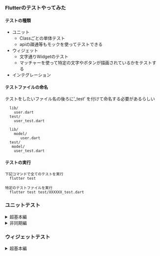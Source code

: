 ### Flutterのテストやってみた

#### テストの種類
- ユニット
  - Classごとの単体テスト 
  - apiの疎通等もモックを使ってテストできる
- ウィジェット
  - 文字通りWidgetのテスト
  - マッチャーを使って特定の文字やボタンが描画されているかをテストする
- インテグレーション

#### テストファイルの命名
テストをしたいファイル名の後ろに’_test’ を付けて命名する必要があるらしい
```
  lib/
    user.dart
  test/
    user_test.dart
```
```
  lib/
    model/
       user.dart
  test/
   model/
    user_test.dart
```

#### テストの実行
```
下記コマンドで全てのテストを実行
  flutter test
  
特定のテストファイルを実行
  flutter test test/XXXXXX_test.dart
```
### ユニットテスト
<details>
<summary>超基本編</summary>

```
// テスト対象のClass
class Counter {
  int value = 0;
  void increment() => value++;
  void decrement() => value--;
}
```
```
// テストコード
import 'package:flutter_test/flutter_test.dart';
import 'package:sample_app_test/counter.dart';

void main() {
  group('Counter', () {
    test('最初は０から始まるか', () {
      expect(Counter().value, 0);
    });

    test('Counterクラスのincrementを実行したときのvalueは１か', () {
      final counter = Counter();

      counter.increment();

      expect(counter.value, 1);
    });

    test('Counterクラスのdecrementedを実行したときのvalueは-１か', () {
      final counter = Counter();

      counter.decrement();

      expect(counter.value, -1);
    });
  });
}
```
解説
- groupは複数のテストを書くときに囲む。１つのテストだけなら下記表記でも可
```
  test('Counterクラスのincrementを実行したときのvalueは１か', () {
    final counter = Counter();
    counter.increment();
    expect(counter.value, 1);
  });
```

</details>

<details>
<summary>非同期編</summary>
テストライブラリとして有名なのはmockitoだが、mocktailも登場してる<br>
初心者にはmocktailがオススメとのこと<br>
 
こちら絶賛迷宮入りなのでComing Soon...
</details>

### ウィジェットテスト

<details>
<summary>超基本編</summary>

```
// テスト対象のWidget
void main() {
  runApp(const MyApp(
    title: 'Example',
  ));
}

class MyApp extends StatefulWidget {
  const MyApp({
    super.key,
    required this.title,
  });

  final String title;

  @override
  State<MyApp> createState() => _MyAppState();
}

class _MyAppState extends State<MyApp> {
...
  @override
  Widget build(BuildContext context) {
    return MaterialApp(
    theme: ThemeData(
    primarySwatch: Colors.blue,
    ),
    home: Scaffold(
    appBar: AppBar(
    title: Text(widget.title),
  ),
...
```
```
// テストコード
import 'package:flutter_test/flutter_test.dart';
import 'package:sample_app_test/main.dart';

void main() {
testWidgets('ツールバーに「T」が表示される', (WidgetTester tester) async {
  await tester.pumpWidget(const MyApp(title: 'T'));
  final titleFinder = find.text('T');
  expect(titleFinder, findsOneWidget);
});
}
```
解説
- 今回はマッチャー(findsOneWidget)を利用してますが、色々あるみたいです。ちょっと調べた。
```
- findsOneWidget: ウィジェットが１つ見つかる
- findsNothing: ウィジェットが見つからない
- findsWidgets: 1つ以上のウィジェットが見つかった
- findsNWidgets: 特定の数のウィジェットが見つかった
- findsAtLeastNWidgets:少なくとも特定の数のウィジェットを見つけた
```
</details>
